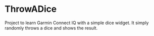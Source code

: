 # ThrowADice
Project to learn Garmin Connect IQ with a simple dice widget. It simply randomly throws a dice and shows the result.

